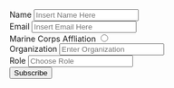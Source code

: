 
<script type="text/javascript">var submitted=false;</script>
<iframe name="hidden_iframe" id="hidden_iframe" style="display:none;" onload="if(submitted)  {window.location='/submission-success';}"></iframe>
<form action="https://docs.google.com/forms/u/1/d/e/1FAIpQLScw9uOE7U9vIqRaP4lu5-zeQfYGxs2uDhwnsY2ZC5VuE5DcdQ/formResponse" method="post" target="hidden_iframe" onsubmit="submitted=true;">
          <label>Name</label>
          <input name="entry.907047163" type="text" placeholder="Insert Name Here" />
          <br>
          <label>Email</label>
          <input name="entry.1312101970" type="email" placeholder="Insert Email Here"/>
          <br>
          <label>Marine Corps Affliation</label>
          <input name="entry.1521898974" type="radio" placeholder="Choose Affiliation" value="Active Duty"/>
          <br>
          <label>Organization</label>
          <input name="entry.1938542609" type="organization" placeholder="Enter Organization"/>
          <br>
          <label>Role</label>
          <input name="entry.1083838235" type="role" placeholder="Choose Role"/>
          <br>
          <input type="submit" value="Subscribe" />
</form>
